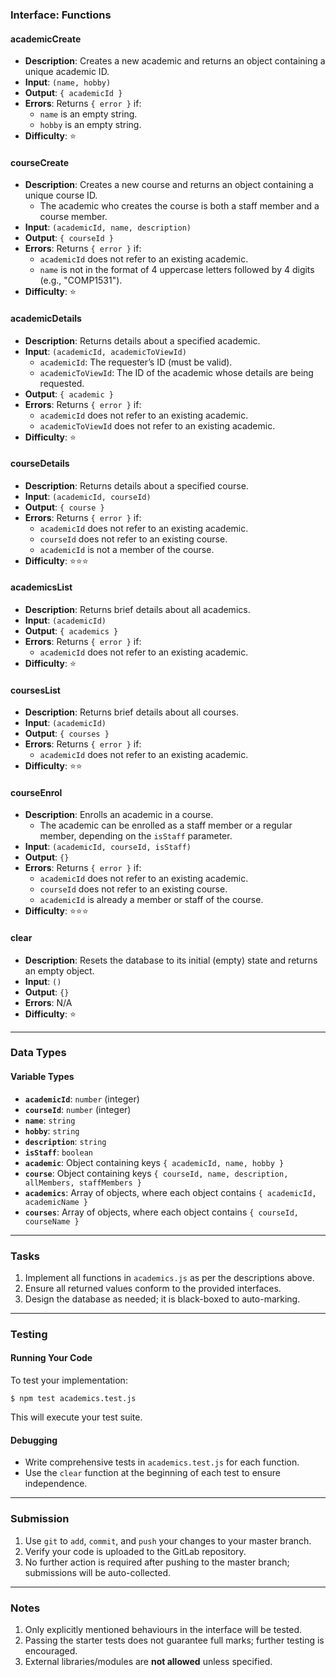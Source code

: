 ### Interface: Functions

#### academicCreate
- **Description**: Creates a new academic and returns an object containing a unique academic ID.
- **Input**: `(name, hobby)`
- **Output**: `{ academicId }`
- **Errors**: Returns `{ error }` if:
  - `name` is an empty string.
  - `hobby` is an empty string.
- **Difficulty**: ⭐

#### courseCreate
- **Description**: Creates a new course and returns an object containing a unique course ID.
  - The academic who creates the course is both a staff member and a course member.
- **Input**: `(academicId, name, description)`
- **Output**: `{ courseId }`
- **Errors**: Returns `{ error }` if:
  - `academicId` does not refer to an existing academic.
  - `name` is not in the format of 4 uppercase letters followed by 4 digits (e.g., "COMP1531").
- **Difficulty**: ⭐

#### academicDetails
- **Description**: Returns details about a specified academic.
- **Input**: `(academicId, academicToViewId)`
  - `academicId`: The requester’s ID (must be valid).
  - `academicToViewId`: The ID of the academic whose details are being requested.
- **Output**: `{ academic }`
- **Errors**: Returns `{ error }` if:
  - `academicId` does not refer to an existing academic.
  - `academicToViewId` does not refer to an existing academic.
- **Difficulty**: ⭐

#### courseDetails
- **Description**: Returns details about a specified course.
- **Input**: `(academicId, courseId)`
- **Output**: `{ course }`
- **Errors**: Returns `{ error }` if:
  - `academicId` does not refer to an existing academic.
  - `courseId` does not refer to an existing course.
  - `academicId` is not a member of the course.
- **Difficulty**: ⭐⭐⭐

#### academicsList
- **Description**: Returns brief details about all academics.
- **Input**: `(academicId)`
- **Output**: `{ academics }`
- **Errors**: Returns `{ error }` if:
  - `academicId` does not refer to an existing academic.
- **Difficulty**: ⭐

#### coursesList
- **Description**: Returns brief details about all courses.
- **Input**: `(academicId)`
- **Output**: `{ courses }`
- **Errors**: Returns `{ error }` if:
  - `academicId` does not refer to an existing academic.
- **Difficulty**: ⭐⭐

#### courseEnrol
- **Description**: Enrolls an academic in a course.
  - The academic can be enrolled as a staff member or a regular member, depending on the `isStaff` parameter.
- **Input**: `(academicId, courseId, isStaff)`
- **Output**: `{}`
- **Errors**: Returns `{ error }` if:
  - `academicId` does not refer to an existing academic.
  - `courseId` does not refer to an existing course.
  - `academicId` is already a member or staff of the course.
- **Difficulty**: ⭐⭐⭐

#### clear
- **Description**: Resets the database to its initial (empty) state and returns an empty object.
- **Input**: `()`
- **Output**: `{}`
- **Errors**: N/A
- **Difficulty**: ⭐

---

### Data Types

#### Variable Types
- **`academicId`**: `number` (integer)
- **`courseId`**: `number` (integer)
- **`name`**: `string`
- **`hobby`**: `string`
- **`description`**: `string`
- **`isStaff`**: `boolean`
- **`academic`**: Object containing keys `{ academicId, name, hobby }`
- **`course`**: Object containing keys `{ courseId, name, description, allMembers, staffMembers }`
- **`academics`**: Array of objects, where each object contains `{ academicId, academicName }`
- **`courses`**: Array of objects, where each object contains `{ courseId, courseName }`

---

### Tasks

1. Implement all functions in `academics.js` as per the descriptions above.
2. Ensure all returned values conform to the provided interfaces.
3. Design the database as needed; it is black-boxed to auto-marking.

---

### Testing

#### Running Your Code
To test your implementation:
```shell
$ npm test academics.test.js
```
This will execute your test suite.

#### Debugging
- Write comprehensive tests in `academics.test.js` for each function.
- Use the `clear` function at the beginning of each test to ensure independence.

---

### Submission

1. Use `git` to `add`, `commit`, and `push` your changes to your master branch.
2. Verify your code is uploaded to the GitLab repository.
3. No further action is required after pushing to the master branch; submissions will be auto-collected.

---

### Notes

1. Only explicitly mentioned behaviours in the interface will be tested.
2. Passing the starter tests does not guarantee full marks; further testing is encouraged.
3. External libraries/modules are **not allowed** unless specified.